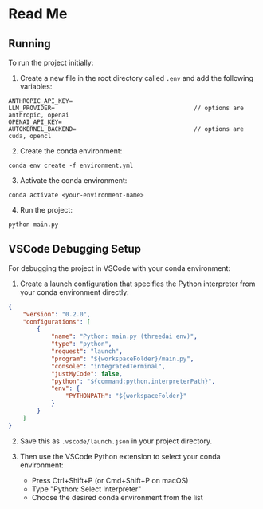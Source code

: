 # Read Me

## Running

To run the project initially:

1. Create a new file in the root directory called `.env` and add the following variables:
```
ANTHROPIC_API_KEY=
LLM_PROVIDER=                                       // options are anthropic, openai
OPENAI_API_KEY=
AUTOKERNEL_BACKEND=                                 // options are cuda, opencl
```

2. Create the conda environment:
```
conda env create -f environment.yml
```

3. Activate the conda environment:
```
conda activate <your-environment-name>
```

4. Run the project:
```
python main.py
```

## VSCode Debugging Setup

For debugging the project in VSCode with your conda environment:

1. Create a launch configuration that specifies the Python interpreter from your conda environment directly:

```json
{
    "version": "0.2.0",
    "configurations": [
        {
            "name": "Python: main.py (threedai env)",
            "type": "python",
            "request": "launch",
            "program": "${workspaceFolder}/main.py",
            "console": "integratedTerminal",
            "justMyCode": false,
            "python": "${command:python.interpreterPath}",
            "env": {
                "PYTHONPATH": "${workspaceFolder}"
            }
        }
    ]
}
```

2. Save this as `.vscode/launch.json` in your project directory.

3. Then use the VSCode Python extension to select your conda environment:
   - Press Ctrl+Shift+P (or Cmd+Shift+P on macOS)
   - Type "Python: Select Interpreter"
   - Choose the desired conda environment from the list
